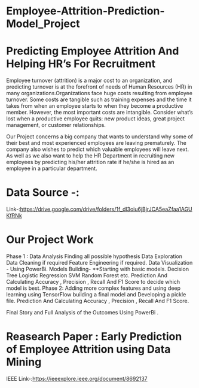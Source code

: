 # Employee-Attrition-Prediction-Model_Project
# Predicting Employee Attrition And Helping HR’s For Recruitment

Employee turnover (attrition) is a major cost to an organization, and predicting turnover is at the forefront of needs of Human Resources (HR) in many organizations.Organizations face huge costs resulting from employee turnover. Some costs are tangible such as training expenses and the time it takes from when an employee starts to when they become a productive member. However, the most important costs are intangible. Consider what’s lost when a productive employee quits: new product ideas, great project management, or customer relationships.

Our Project concerns a big company that wants to understand why some of their best and most experienced employees are leaving prematurely. The company also wishes to predict which valuable employees will leave next. As well as we also want to help the HR Department in recruiting new employees by predicting his/her attrition rate if he/she is hired as an employee in a particular department.

# Data Source -:
Link-:https://drive.google.com/drive/folders/1f_dl3oiu6jBjrJCA5eaZfaa1AGUKfRNk

# Our Project Work
Phase 1 :
Data Analysis
Finding all possible hypothesis
Data Exploration
Data Cleaning if required
Feature Engineering if required.
Data Visualization - Using PowerBi.
Models Building- **Starting with basic models.
Decision Tree
Logistic Regression
SVM
Random Forest etc.
Prediction And Calculating Accuracy , Precision , Recall And F1 Score to decide which model is best.
Phase 2:
Adding more complex features and using deep learning using TensorFlow building a final model and Developing a pickle file.
Prediction And Calculating Accuracy , Precision , Recall And F1 Score.

Final Story and Full Analysis of the Outcomes Using PowerBi .

# Reasearch Paper : Early Prediction of Employee Attrition using Data Mining
IEEE Link-:https://ieeexplore.ieee.org/document/8692137
